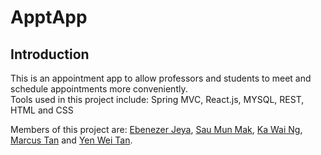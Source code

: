 # ApptApp

## Introduction
 This is an appointment app to allow professors and students to meet and schedule appointments more conveniently.  
 Tools used in this project include: Spring MVC, React.js, MYSQL, REST, HTML and CSS
 
 Members of this project are: [Ebenezer Jeya](https://github.com/ebenezerjeya), [Sau Mun Mak](https://github.com/julia-mak00), 
 [Ka Wai Ng](https://github.com/kawai-ng), [Marcus Tan](https://github.com/marcustankw) and [Yen Wei Tan](https://github.com/yenweitan).
 
